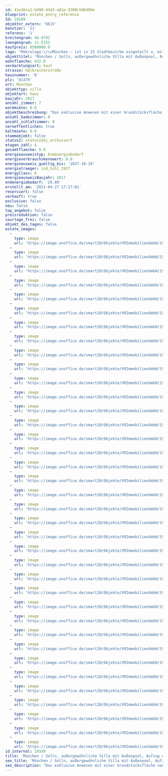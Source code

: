 ```yaml
---
id: 41e36ca1-b998-4343-a81e-9300c500409e
blueprint: estate_entry_reference
Id: 19189
objektnr_extern: '6615'
benutzer: '21'
referenz: '1'
breitengrad: 48.0792
laengengrad: 11.5152
kaufpreis: 8500000.0
lage: "Makrolage:\r\nMünchen – ist in 25 Stadtbezirke eingeteilt u. mit ihren knapp 1.500.000 Einwohnern, nach Berlin und Hamburg die drittgrößte Stadt der Bundesrepublik. Die Nähe zu den bayerischen Alpen, oberbayerischen Seen u. den Königsschlössern macht die Stadt München unter anderem zu einem attraktiven Reiseziel. Nicht umsonst ist sie nach Berlin der meistbesuchte Ort in Deutschland u. wird auch - Heimliche Hauptstadt Deutschlands oder das größte Dorf der Welt - genannt.\r\n\r\nMünchen ist zum einen bekannt für das gute Bier, das Oktoberfest, das Hofbräuhaus u. Weißwürste u. hat doch neben seinen weltberühmten Museen wie das Deutsche Museum, den Pinakotheken, dem Haus der Kunst oder der Glyptothek so viel mehr zu bieten. Sportfans kennen die bekannte Allianz-Arena u. den Olympiapark. Begeistert man sich für Architektur kann München mit der Altstadt, der Frauenkirche, dem Rathaus und der Residenz punkten. Die Szene von Schwabing mit der berühmten Leopoldstraße u. der größten Universität in Deutschland oder das südliche Flair - München hat so einiges zu bieten.\r\n\r\nMünchen verfügt über ein so gutes Nahverkehrs-Netz. U-Bahn und S-Bahn haben zusammen über 300 Stationen u. zusammen mit Bus u. Straßenbahn kann das ganze Stadtgebiet erreicht werden.\r\n\r\nMikrolage:\r\nSolln ist eine der schönsten Wohngegenden Münchens u. der südlichste und gleichzeitig der am höchsten gelegene Stadtteil Münchens. Villen, alleinstehende Häuser u. viel Grün machen den Reiz des Viertels aus.\r\n\r\nDer Kern ist dörflich geprägt, bekannt ist Solln jedoch für seine Villenviertel um die Prinz-Ludwigs-Höhe u. Villenkolonie Solln, deren ursprünglicher Name Villenkolonie Wilhelmshöhe war. Diese zählen zu den schönsten Wohngegenden Münchens. Viel Grün um die einzelnen Häuser – der Gartenstadtcharakter ist hier unübersehbar. \r\n\r\nMehrere Golfplätze u. Reitanlagen befinden sich in der Nähe. Die Gaststätten, Biergärten u. kleinere Cafés an den Straßen sind sehr beliebt. In Solln u. dem Umfeld sind zahlreiche Kindertagesstätten, Grundschulen u. weiterführende Schulen angesiedelt. Die Dinge für das tägliche Leben -Bäcker, Metzger, Supermärkte- sind vorhanden. Die Nahen Isarauen, Warnberger Weiher u. weitere Grünflächen/Erholungsanlagen laden zu Freizeitaktivitäten ein.\r\n \r\nDurch die S7 Richtung Wolfratshausen sowie die S20/S27 Richtung Deisenhofen ist Solln gut an das öffentliche Verkehrsnetz angebunden. Mit dem Auto gelangen Sie auf kurzen Wegen in die Innenstadt, den Mittleren Ring, Flughafen u. Autobahn."
objekttitel: 'München / Solln, außergewöhnliche Villa mit Außenpool, Aufzug und Doppelgarage'
wohnflaeche: 432.0
vermarktungsart: kauf
strasse: Halbreiterstraße
hausnummer: '8'
plz: '81479'
ort: München
objekttyp: villa
objektart: haus
baujahr: 2017
anzahl_zimmer: 7
warmmiete: 0.0
objektbeschreibung: "Das exklusive Anwesen mit einer Grundstücksfläche von ca. 973 m² wurde im Jahre 2017 errichtet.\r\n\r\nEs präsentiert sich in ruhiger Wohnlage am Ende einer Sackstraße in bester Lage in München / Solln.\r\n\r\nHöchst elegantes Wohnambiente steht Ihnen auf vier Ebenen (Untergeschoss, Erdgeschoss, Obergeschoss u. Dachgeschoss) zur Verfügung. Die großzügig geschnittenen u. exklusiv ausgestatteten Wohn- u. Schlafräume, mehrere Badezimmer, der Fitness- und Wellnessbereich sowie die Hauswirtschafts- bzw. Technikräume auf den vier Wohnebenen sind über den vorhandenen Aufzug oder über das helle u. lichtdurchflutete Treppenhaus erreichbar.\r\n\r\nDie repräsentative Architektur des Hauses und der Außenanlagen wurde mit einer sehr hochwertigen Ausstattung kombiniert. Dadurch entstand ein außergewöhnliches Gesamtensemble.\r\n\r\nDie vorhandenen großzügigen Räume mit den individuellen Grundrissen lassen eine Vielzahl von Wohnmöglichkeiten zu.\r\n\r\nAUSSENANLAGEN/POOL & FREISITZ:\r\nOb nach dem Schwimmen im Pool oder an heißen Tagen unter dem schattigen Freisitz: Die weitläufige Sonnenterrasse bietet Ihnen viele Möglichkeiten um dem stressigen Alltag zu entfliehen.\r\n\r\nERDGESCHOSS:\r\nDie Wohnfläche im Erdgeschoss beträgt ca. 162 m², aufgeteilt auf Entrée, großzügigen Garderobenraum, Essbereich mit offener großer Küche mit Kochinsel, Wohnbereich mit Bar, Gäste-WC mit Dusche (u. Außenzugang zum Pool) u. Arbeitszimmer. Über die bodentiefen elektrisch zu öffnenden Elemente haben Sie einen direkten Zugang zu Terrasse und Pool. Die Terrassenfläche des EG beträgt mehr als 60 m².\r\n\r\nOBERGESCHOSS:\r\nDie Wohnfläche im Obergeschoß beträgt ca. 158 m², aufgeteilt auf ein Gästezimmer, drei Kinderzimmer mit jeweiliger Ankleide und zwei großzügige Bäder. Alle Wohnräume haben einen Terrassenzugang oder eine eigene Terrasse.\r\n\r\nDACHGESCHOSS:\r\nDie Wohnfläche im Dachgeschoss (Elternbereich) beträgt ca. 67 m², aufgeteilt auf Masterbad, Schlafzimmer u. Ankleidezimmer. Zusätzlich steht noch die großzügigen Dachterrasse mit ca. 57 m² u. einem außergewöhnlichen Ausblick zur Verfügung.\r\nDas Masterbad mit großflächiger begehbarer Dusche, freistehender Wanne u. Doppelwaschtisch ist edel und exquisit ausgestattet. Die Wandflächen sind in den Farben golden mit schwarz kombiniert u. machen dieses Bad zu einem wahren Meisterstück.\r\n\r\nUNTERGESCHOSS: SPA & CO.\r\nDie Nutzfläche im UG beträgt ca. 166 m². Im SPA - Bereich stehen Ihnen Whirlpool, Sauna, Liegedusche für absolut ruhige Momente zur Verfügung. Im hauseigenen Fitnessraum kann sich die ganze Familie sportlich betätigen. Der großzügige Home Cinema Bereich lädt zu ausgeprägter Unterhaltung ein.\r\n\r\nEbenfalls befindet sich im UG noch der großzügige Hauswirtschaftsraum mit Wäscheabwurfschacht, ein weiteres Gästezimmer u. Technikräume.\r\n\r\nINFORMATIONEN zur Bauausführung\r\nIm folgendem ein Auszug aus der Bauausführung:\r\n• Massivbau\r\n• Schüco Fensterelemente elektrisch bzw. mechanisch\r\n• Italienische Feinsteinzeugfliesen, Granitbeläge, Teppich\r\n• Edelstahltreppe mit Granitstufen\r\n• Sanitärausstattung mit den Marken Gessi, Axor, Dornbracht, Domovari, Glas Design, Cordivari u. Geberit\r\n• Fußbodenheizung\r\n• Freiflächenheizung im Einfahrtsbereich\r\n• Alarmanlage mit Außenhautüberwachung, Rauchmeldern, Videokameras\r\n• Beheizung Strom-Mix\r\n• Lüftung mit Wärmerückgewinnung u. Kälteanlage\r\n• Entkalkungsanlage, Solaranlage, Wärmepumpe\r\n• LCN BUS System\r\n• Zentrale Staubsaugeranlage\r\n• Wäscheschacht\r\n• Leuchten mit dimmbaren LED-Spots in allen Räumen (Lichtgalerie München)\r\n• Sonos Musikanlage in fast allen Zimmern sowie Sourroundanlage im Wohnzimmer mit verdeckten Lautsprechern\r\n• Innenliegende elektrische Rollos \r\n• Gardinen überwiegend elektrisch\r\n• Hochwertige Schreiner Maß-Einbauküche mit Elektrogeräten der Hersteller Miele, Bora u. LG\r\n• u.v.m\r\n\r\nFLÄCHEN\r\nWohnflächen ohne Terrassenflächen\r\n• EG ca. 162,30 m² \r\n• OG ca. 158,30 m²\r\n• DG ca. 67,20 m²\r\n• Summe ca. 387,80 m²\r\n\r\nNutzfläche\r\n- UG ca. 166,30 m²\r\n\r\nGESAMTFLÄCHE ca. 544,10 m²\r\n\r\nTerrassenflächen\r\n• EG ca. 60 m²\r\n• OG ca. 22 m²\r\n• DG ca. 57 m²\r\n• Summe ca. 139 m²"
anzahl_badezimmer: 0
anzahl_schlafzimmer: 0
veroeffentlichen: true
kaltmiete: 0.0
stammobjekt: false
status2: status2obj_archiviert
etagen_zahl: 4
gesamtflaeche: 0.0
energieausweistyp: Endenergiebedarf
energieverbrauchskennwert: 0.0
energieausweis_gueltig_bis: '2027-10-29'
energietraeger: ind_Schl_2927
energyClass: A
energieausweisBaujahr: 2017
endenergiebedarf: '29.80'
erstellt_am: '2021-04-27 17:17:01'
reserviert: false
verkauft: true
exclusive: false
neu: false
top_angebot: false
preisreduktion: false
courtage_frei: false
objekt_des_tages: false
estate_images:
  -
    type: image
    url: 'https://image.onoffice.de/smart20/Objekte/VRImmobilienGmbH/19189/bd302bf3-8c63-4708-b94a-f4ae597f11b3.jpg'
  -
    type: image
    url: 'https://image.onoffice.de/smart20/Objekte/VRImmobilienGmbH/19189/71dfc4b7-175b-48b5-9645-5bdda98edd37.jpg'
  -
    type: image
    url: 'https://image.onoffice.de/smart20/Objekte/VRImmobilienGmbH/19189/d88a17cf-2550-4f1d-a420-90f59a6d30a2.jpg'
  -
    type: image
    url: 'https://image.onoffice.de/smart20/Objekte/VRImmobilienGmbH/19189/11bb3ce0-4c69-45b3-ba25-029813741815.jpg'
  -
    type: image
    url: 'https://image.onoffice.de/smart20/Objekte/VRImmobilienGmbH/19189/0fcf06de-9e1a-427c-867d-29f81fff4700.jpg'
  -
    type: image
    url: 'https://image.onoffice.de/smart20/Objekte/VRImmobilienGmbH/19189/f66b12c5-76f2-4485-96a3-368b24171ac0.jpg'
  -
    type: image
    url: 'https://image.onoffice.de/smart20/Objekte/VRImmobilienGmbH/19189/03f888f0-8472-42c7-b3ce-7f2b9546cef8.jpg'
  -
    type: image
    url: 'https://image.onoffice.de/smart20/Objekte/VRImmobilienGmbH/19189/4a187398-34e2-45c5-9d91-417c37152efa.jpg'
  -
    type: image
    url: 'https://image.onoffice.de/smart20/Objekte/VRImmobilienGmbH/19189/acb0a3b7-2dfa-48ec-95be-2c94344c86ed.jpg'
  -
    type: image
    url: 'https://image.onoffice.de/smart20/Objekte/VRImmobilienGmbH/19189/fa522acb-c9d5-4b02-a53d-dd03bd0c9b52.jpg'
  -
    type: image
    url: 'https://image.onoffice.de/smart20/Objekte/VRImmobilienGmbH/19189/3ef5af15-6fdd-4866-8a2f-6664d9e41b07.jpg'
  -
    type: image
    url: 'https://image.onoffice.de/smart20/Objekte/VRImmobilienGmbH/19189/4a750327-88ee-4725-8954-a683db3d6537.jpg'
  -
    type: image
    url: 'https://image.onoffice.de/smart20/Objekte/VRImmobilienGmbH/19189/310912c0-c02e-4152-9640-004a54569b9f.jpg'
  -
    type: image
    url: 'https://image.onoffice.de/smart20/Objekte/VRImmobilienGmbH/19189/a9d7374b-deef-431f-baa4-58e7635ca3c5.jpg'
  -
    type: image
    url: 'https://image.onoffice.de/smart20/Objekte/VRImmobilienGmbH/19189/403abe0a-963e-4029-b992-7d2b61fca9a5.jpg'
  -
    type: image
    url: 'https://image.onoffice.de/smart20/Objekte/VRImmobilienGmbH/19189/9701b56f-ea65-4551-89d5-622b083e476c.jpg'
  -
    type: image
    url: 'https://image.onoffice.de/smart20/Objekte/VRImmobilienGmbH/19189/b6ed4374-626d-408f-94b3-e83295519b04.jpg'
  -
    type: image
    url: 'https://image.onoffice.de/smart20/Objekte/VRImmobilienGmbH/19189/95b8ece7-77b7-4a96-8868-699a61f110d5.jpg'
  -
    type: image
    url: 'https://image.onoffice.de/smart20/Objekte/VRImmobilienGmbH/19189/7e0e34ea-006f-4a01-98f6-e4cd16870bb4.jpg'
  -
    type: image
    url: 'https://image.onoffice.de/smart20/Objekte/VRImmobilienGmbH/19189/a25cadc8-e31a-4b27-9b54-1e9528017973.jpg'
  -
    type: image
    url: 'https://image.onoffice.de/smart20/Objekte/VRImmobilienGmbH/19189/46b297fe-af01-4bf1-80eb-95dc79c9fa9d.jpg'
  -
    type: image
    url: 'https://image.onoffice.de/smart20/Objekte/VRImmobilienGmbH/19189/49fe49a1-6d08-46bd-8d2c-fb3608df9cfa.jpg'
  -
    type: image
    url: 'https://image.onoffice.de/smart20/Objekte/VRImmobilienGmbH/19189/e6a290fa-f33e-4533-848c-4f60db0af170.jpg'
  -
    type: image
    url: 'https://image.onoffice.de/smart20/Objekte/VRImmobilienGmbH/19189/2069b80c-92ca-49cc-b61c-5f01fd71f3a0.jpg'
  -
    type: image
    url: 'https://image.onoffice.de/smart20/Objekte/VRImmobilienGmbH/19189/13322282-ede2-4fc0-a8e8-15ec0e6f77b9.jpg'
  -
    type: image
    url: 'https://image.onoffice.de/smart20/Objekte/VRImmobilienGmbH/19189/2efd6c83-a17c-4e4c-be3a-8a3612f170ff.jpg'
  -
    type: image
    url: 'https://image.onoffice.de/smart20/Objekte/VRImmobilienGmbH/19189/7f4dd778-69c8-4944-b804-14aad58e9d00.jpg'
  -
    type: image
    url: 'https://image.onoffice.de/smart20/Objekte/VRImmobilienGmbH/19189/5bcbed7e-0124-4880-9a3d-4d2f295582cc.jpg'
  -
    type: image
    url: 'https://image.onoffice.de/smart20/Objekte/VRImmobilienGmbH/19189/f91a14e3-a29b-4185-9bdd-071e029e6665.jpg'
  -
    type: image
    url: 'https://image.onoffice.de/smart20/Objekte/VRImmobilienGmbH/19189/86a18d30-6f91-4e32-8562-80e7e3d0d0f7.jpg'
  -
    type: image
    url: 'https://image.onoffice.de/smart20/Objekte/VRImmobilienGmbH/19189/d5c03227-96f7-4939-bc67-bb587491761f.jpg'
  -
    type: image
    url: 'https://image.onoffice.de/smart20/Objekte/VRImmobilienGmbH/19189/11dcc6b7-df71-40b2-8386-87f10c69bb85.jpg'
  -
    type: image
    url: 'https://image.onoffice.de/smart20/Objekte/VRImmobilienGmbH/19189/3154eb7c-0e41-4c00-81fd-02f8aa070f32.jpg'
  -
    type: image
    url: 'https://image.onoffice.de/smart20/Objekte/VRImmobilienGmbH/19189/f22ff05c-7606-4e19-8ad2-f6fb4a4e0255.jpg'
  -
    type: image
    url: 'https://image.onoffice.de/smart20/Objekte/VRImmobilienGmbH/19189/351975ef-f113-4aec-801c-2c28c8eb87d0.jpg'
  -
    type: image
    url: 'https://image.onoffice.de/smart20/Objekte/VRImmobilienGmbH/19189/d70a044e-83dd-4961-874f-5ad74226f468.jpg'
  -
    type: image
    url: 'https://image.onoffice.de/smart20/Objekte/VRImmobilienGmbH/19189/5b8ab260-b4d3-44d8-92ba-24022dfece3c.jpg'
id_internal: 19189
title: 'München / Solln, außergewöhnliche Villa mit Außenpool, Aufzug und Doppelgarage'
seo_title: 'München / Solln, außergewöhnliche Villa mit Außenpool, Aufzug und Doppelgarage'
seo_description: "Das exklusive Anwesen mit einer Grundstücksfläche von ca. 973 m² wurde im Jahre 2017 errichtet.\r\n\r\nEs präsentiert sich in ruhiger Wohnlage am Ende einer Sac"
---
```

